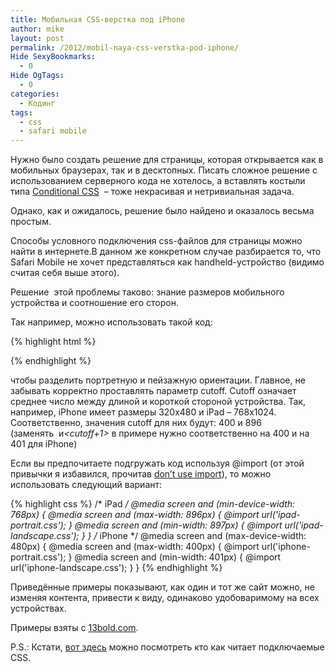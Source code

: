 ```yaml
---
title: Мобильная CSS-верстка под iPhone
author: mike
layout: post
permalink: /2012/mobil-naya-css-verstka-pod-iphone/
Hide SexyBookmarks:
  - 0
Hide OgTags:
  - 0
categories:
  - Кодинг
tags:
  - css
  - safari mobile
---
```

Нужно было создать решение для страницы, которая открывается как в мобильных браузерах, так и в десктопных. Писать сложное решение с использованием серверного кода не хотелось, а вставлять костыли типа <a href="http://www.conditional-css.com/" target="_blank">Conditional CSS</a>  &#8211; тоже некрасивая и нетривиальная задача.

Однако, как и ожидалось, решение было найдено и оказалось весьма простым.

<!--more-->Способы условного подключения css-файлов для страницы можно найти в интернете.В данном же конкретном случае разбирается то, что Safari Mobile не хочет представляться как handheld-устройство (видимо считая себя выше этого).

Решение  этой проблемы таково: знание размеров мобильного устройства и соотношение его сторон.

Так например, можно использовать такой код:

{% highlight html %}
<meta name="viewport" content="minimum-scale=0.5, maximum-scale=0.5, width=device-width, user-scalable=no" />
<link rel="stylesheet" type="text/css" href="style-portrait.css" media="screen and (max-width: <cutoff>px)" />
<link rel="stylesheet" type="text/css" href="style-landscape.css" media="screen and (min-width: <cutoff+1>px)" /> 
{% endhighlight %}

чтобы разделить портретную и пейзажную ориентации. Главное, не забывать корректно проставлять параметр cutoff. Cutoff означает среднее число между длиной и короткой стороной устройства. Так, например, iPhone имеет размеры 320х480 и iPad &#8211; 768х1024. Соответственно, значения cutoff для них будут: 400 и 896 (заменять <var><cutoff></var> и<var><cutoff+1></var> в примере нужно соответственно на 400 и на 401 для iPhone)

Если вы предпочитаете подгружать код используя @import (от этой привычки я избавился, прочитав <a href="http://www.stevesouders.com/blog/2009/04/09/dont-use-import/" target="_blank">don&#8217;t use import</a>), то можно использовать следующий вариант:

{% highlight css %}
/* iPad */
@media screen and (min-device-width: 768px) {
    @media screen and (max-width: 896px) { @import url('ipad-portrait.css'); }
    @media screen and (min-width: 897px) { @import url('ipad-landscape.css'); }
}
/* iPhone */
@media screen and (max-device-width: 480px) {
    @media screen and (max-width: 400px) { @import url('iphone-portrait.css'); }
    @media screen and (min-width: 401px) { @import url('iphone-landscape.css'); }
}
{% endhighlight %}

Приведённые примеры показывают, как один и тот же сайт можно, не изменяя контента, привести к виду, одинаково удобоваримому на всех устройствах.

Примеры взяты с [13bold.com](http://library.13bold.com/developing-themes-for-bowtie/tasty-recipes/).

P.S.: Кстати, [вот здесь](http://www.alistapart.com/articles/return-of-the-mobile-stylesheet) можно посмотреть кто как читает подключаемые CSS.

